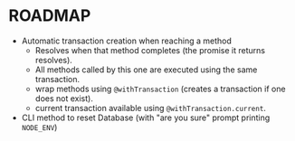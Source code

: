 # ROADMAP

- Automatic transaction creation when reaching a method
    - Resolves when that method completes (the promise it returns resolves).
    - All methods called by this one are executed using the same transaction.
    - wrap methods using `@withTransaction` (creates a transaction if one does not exist).
    - current transaction available using `@withTransaction.current`.
- CLI method to reset Database (with "are you sure" prompt printing `NODE_ENV`)
